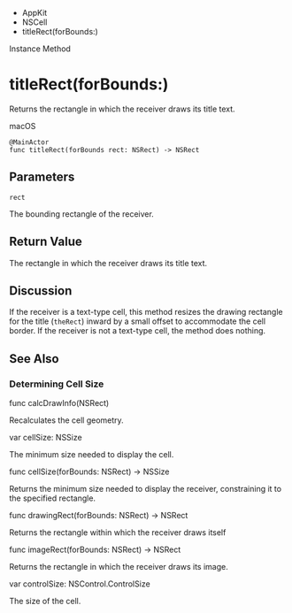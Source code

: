 

- AppKit
- NSCell
-  titleRect(forBounds:) 

Instance Method

# titleRect(forBounds:)

Returns the rectangle in which the receiver draws its title text.

macOS

``` source
@MainActor
func titleRect(forBounds rect: NSRect) -> NSRect
```

## Parameters 

`rect`  

The bounding rectangle of the receiver.

## Return Value

The rectangle in which the receiver draws its title text.

## Discussion

If the receiver is a text-type cell, this method resizes the drawing rectangle for the title (`theRect`) inward by a small offset to accommodate the cell border. If the receiver is not a text-type cell, the method does nothing.

## See Also

### Determining Cell Size

func calcDrawInfo(NSRect)

Recalculates the cell geometry.

var cellSize: NSSize

The minimum size needed to display the cell.

func cellSize(forBounds: NSRect) -> NSSize

Returns the minimum size needed to display the receiver, constraining it to the specified rectangle.

func drawingRect(forBounds: NSRect) -> NSRect

Returns the rectangle within which the receiver draws itself

func imageRect(forBounds: NSRect) -> NSRect

Returns the rectangle in which the receiver draws its image.

var controlSize: NSControl.ControlSize

The size of the cell.


